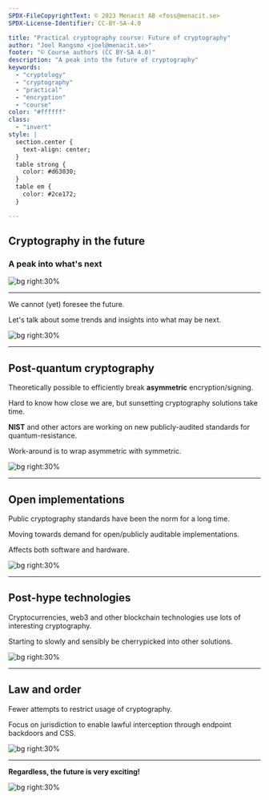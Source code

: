 ```yaml
---
SPDX-FileCopyrightText: © 2023 Menacit AB <foss@menacit.se>
SPDX-License-Identifier: CC-BY-SA-4.0

title: "Practical cryptography course: Future of cryptography"
author: "Joel Rangsmo <joel@menacit.se>"
footer: "© Course authors (CC BY-SA 4.0)"
description: "A peak into the future of cryptography"
keywords:
  - "cryptology"
  - "cryptography"
  - "practical"
  - "encryption"
  - "course"
color: "#ffffff"
class:
  - "invert"
style: |
  section.center {
    text-align: center;
  }
  table strong {
    color: #d63030;
  }
  table em {
    color: #2ce172;
  }

---
```

<!-- _footer: "%ATTRIBUTION_PREFIX% Bill Stafford, NASA (CC BY 2.0)" -->
## Cryptography in the future 
### A peak into what's next

![bg right:30%](images/43-space_training.jpg)

---
<!-- _footer: "%ATTRIBUTION_PREFIX% Bill Stafford, NASA (CC BY 2.0)" -->
We cannot (yet) foresee the future.  
  
Let's talk about some trends and insights into what may be next.

![bg right:30%](images/43-space_training.jpg)

---
<!-- _footer: "%ATTRIBUTION_PREFIX% Bill Stafford, NASA (CC BY 2.0)" -->
## Post-quantum cryptography 
Theoretically possible to efficiently break
**asymmetric** encryption/signing.  
  
Hard to know how close we are, but sunsetting cryptography solutions take time.  
  
**NIST** and other actors are working on new publicly-audited standards for quantum-resistance.  
  
Work-around is to wrap asymmetric with symmetric.

![bg right:30%](images/43-space_training.jpg)

---
<!-- _footer: "%ATTRIBUTION_PREFIX% Bill Stafford, NASA (CC BY 2.0)" -->
## Open implementations
Public cryptography standards have been the norm for a long time.  
  
Moving towards demand for open/publicly auditable implementations.  
  
Affects both software and hardware.

![bg right:30%](images/43-space_training.jpg)

---
<!-- _footer: "%ATTRIBUTION_PREFIX% Bill Stafford, NASA (CC BY 2.0)" -->
## Post-hype technologies
Cryptocurrencies, web3 and other blockchain technologies use lots of interesting cryptography.  
  
Starting to slowly and sensibly be cherrypicked into other solutions.

![bg right:30%](images/43-space_training.jpg)

---
<!-- _footer: "%ATTRIBUTION_PREFIX% Bill Stafford, NASA (CC BY 2.0)" -->
## Law and order
Fewer attempts to restrict usage of cryptography.  
  
Focus on jurisdiction to enable lawful interception through endpoint backdoors and CSS.

![bg right:30%](images/43-space_training.jpg)

---
<!-- _footer: "%ATTRIBUTION_PREFIX% Bill Stafford, NASA (CC BY 2.0)" -->
**Regardless, the future is very exciting!**

![bg right:30%](images/43-space_training.jpg)
